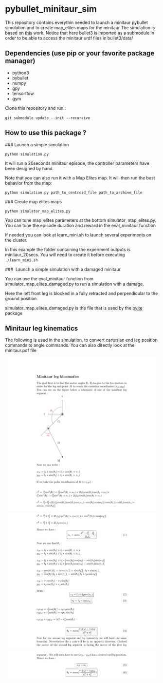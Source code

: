 # pybullet_minitaur_sim

This repository contains everythin needed to launch a minitaur pybullet simulation and to create map_elites maps for the minitaur
The simulation is based on [this](https://github.com/bulletphysics/bullet3/tree/master/examples/pybullet/gym/pybullet_envs/minitaur/envs) work. Notice that here bullet3 is imported as a submodule in order to be able to access the minitaur urdf files in bullet3/data/

## Dependencies (use pip or your favorite package manager)
- python3
- pybullet
- numpy
- gpy
- tensorflow
- gym

Clone this repository and run :

``git submodule update --init --recursive``

## How to use this package ?

### Launch a simple simulation

```
python simulation.py
```

It will run a 20seconds minitaur episode, the controller parameters have been designed by hand.

Note that you can also run it with a Map Elites map. It will then run the best behavior from the map:

```
python simulation.py path_to_centroid_file path_to_archive_file
```


### Create map elites maps


```
python simulator_map_elites.py
```

You can tune map_elites parameters at the bottom simulator_map_elites.py. You can tune the episode duration and reward in the eval_minitaur function

If needed you can look at learn_mini.sh to launch several experiments on the cluster.

In this example the folder containing the experiment outputs is minitaur_20secs. You will need to create it before executing ``` ./learn_mini.sh ```

###  Launch a simple simulation with a damaged minitaur

You can use the eval_minitaur function from simulator_map_elites_damaged.py to run a simulation with a damage.

 Here the left front leg is blocked in a fully retracted and perpendicular to the ground position.

simulator_map_elites_damaged.py is the file that is used by the [pyite](https://gitlab.inria.fr/resibots/pyite.git) package

## Minitaur leg kinematics

The following is used in the simulation, to convert cartesian end leg position commands to angle commands. You can also directly look at the  minitaur.pdf file

![1](minitaur-1.jpg)
![2](minitaur-2.jpg)
![3](minitaur-3.jpg)

